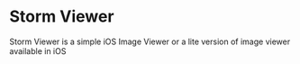 <h1>Storm Viewer</h1>
<p> Storm Viewer is a simple iOS Image Viewer or  a lite version of image viewer available in iOS</p>